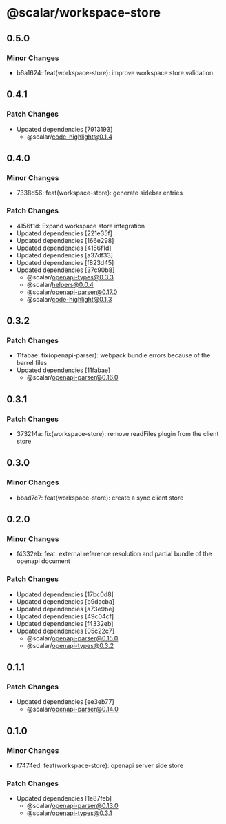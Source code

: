 # @scalar/workspace-store

## 0.5.0

### Minor Changes

- b6a1624: feat(workspace-store): improve workspace store validation

## 0.4.1

### Patch Changes

- Updated dependencies [7913193]
  - @scalar/code-highlight@0.1.4

## 0.4.0

### Minor Changes

- 7338d56: feat(workspace-store): generate sidebar entries

### Patch Changes

- 4156f1d: Expand workspace store integration
- Updated dependencies [221e35f]
- Updated dependencies [166e298]
- Updated dependencies [4156f1d]
- Updated dependencies [a37df33]
- Updated dependencies [f823d45]
- Updated dependencies [37c90b8]
  - @scalar/openapi-types@0.3.3
  - @scalar/helpers@0.0.4
  - @scalar/openapi-parser@0.17.0
  - @scalar/code-highlight@0.1.3

## 0.3.2

### Patch Changes

- 11fabae: fix(openapi-parser): webpack bundle errors because of the barrel files
- Updated dependencies [11fabae]
  - @scalar/openapi-parser@0.16.0

## 0.3.1

### Patch Changes

- 373214a: fix(workspace-store): remove readFiles plugin from the client store

## 0.3.0

### Minor Changes

- bbad7c7: feat(workspace-store): create a sync client store

## 0.2.0

### Minor Changes

- f4332eb: feat: external reference resolution and partial bundle of the openapi document

### Patch Changes

- Updated dependencies [17bc0d8]
- Updated dependencies [b9dacba]
- Updated dependencies [a73e9be]
- Updated dependencies [49c04cf]
- Updated dependencies [f4332eb]
- Updated dependencies [05c22c7]
  - @scalar/openapi-parser@0.15.0
  - @scalar/openapi-types@0.3.2

## 0.1.1

### Patch Changes

- Updated dependencies [ee3eb77]
  - @scalar/openapi-parser@0.14.0

## 0.1.0

### Minor Changes

- f7474ed: feat(workspace-store): openapi server side store

### Patch Changes

- Updated dependencies [1e87feb]
  - @scalar/openapi-parser@0.13.0
  - @scalar/openapi-types@0.3.1
